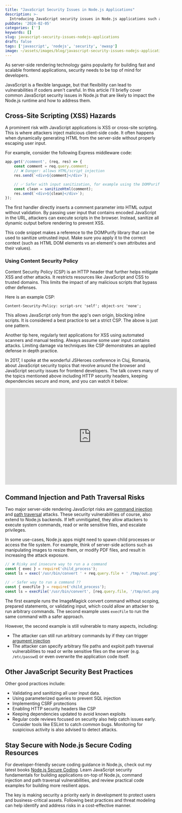 ```yaml
---
title: "JavaScript Security Issues in Node.js Applications"
description: >-
  Introducing JavaScript security issues in Node.js applications such as Cross-site Scripting (XSS) and Content Security Policy (CSP).
pubDate: '2024-02-05'
categories: ['']
keywords: []
slug: javascript-security-issues-nodejs-applications
draft: false
tags: ['javascript', 'nodejs', 'security', 'owasp']
image: ~/assets/images/blog/javascript-security-issues-nodejs-applications.jpeg
---
```


As server-side rendering technology gains popularity for building fast and scalable frontend applications, security needs to be top of mind for developers.

JavaScript is a flexible language, but that flexibility can lead to vulnerabilities if coders aren't careful. In this article I'll briefly cover common JavaScript security issues in Node.js that are likely to impact the Node.js runtime and how to address them.

## Cross-Site Scripting (XSS) Hazards

A prominent risk with JavaScript applications is XSS or cross-site scripting. This is where attackers inject malicious client-side code. It often happens when dynamically generating HTML from the server-side without properly escaping user input.

For example, consider the following Express middleware code:

```js
app.get('/comment', (req, res) => {
    const comment = req.query.comment;
    // ❌ Danger: allows HTML/script injection
    res.send(`<div>${comment}</div>`);

    // ✅ Safer with input sanitization, for example using the DOMPurify library
    const clean = sanitizeHtml(comment);
    res.send(`<div>${clean}</div>`);
});
```

The first handler directly inserts a comment parameter into HTML output without validation. By passing user input that contains encoded JavaScript in the URL, attackers can execute scripts in the browser. Instead, sanitize all dynamic output before rendering to prevent XSS.

This code snippet makes a reference to the DOMPurify library that can be used to sanitize untrusted input. Make sure you apply it to the correct context (such as HTML DOM elements vs an element's own attributes and their values).

### Using Content Security Policy

Content Security Policy (CSP) is an HTTP header that further helps mitigate XSS and other attacks. It restricts resources like JavaScript and CSS to trusted domains. This limits the impact of any malicious scripts that bypass other defenses.

Here is an example CSP:

```
Content-Security-Policy: script-src 'self'; object-src 'none';
```

This allows JavaScript only from the app's own origin, blocking inline scripts. It is considered a best practice to set a strict CSP. The above is just one pattern.

Another tip here, regularly test applications for XSS using automated scanners and manual testing. Always assume some user input contains attacks. Limiting damage via techniques like CSP demonstrates an applied defense in depth practice.

In 2017, I spoke at the wonderful JSHeroes conference in Cluj, Romania, about JavaScript security topics that revolve around the browser and JavaScript security issues for frontend developers. The talk covers many of the topics mentioned above including HTTP security headers, keeping dependencies secure and more, and you can watch it below:

<iframe width="560" height="315" src="https://www.youtube.com/embed/DX8FSC_7wRI?si=pCYUkeeLH5pO36XH" title="YouTube video player" frameborder="0" allow="accelerometer; autoplay; clipboard-write; encrypted-media; gyroscope; picture-in-picture; web-share" allowfullscreen></iframe>

## Command Injection and Path Traversal Risks

Two major server-side rendering JavaScript risks are [command injection](https://www.nodejs-security.com/book/command-injection) and [path traversal](https://www.nodejs-security.com/book/path-traversal) attacks. These security vulnerabilities of course, also extend to Node.js backends. If left unmitigated, they allow attackers to execute system commands, read or write sensitive files, and escalate privileges.

In some use-cases, Node.js apps might need to spawn child processes or access the file system. For example, think of server-side actions such as manipulating images to resize them, or modify PDF files, and result in increasing the attack exposure.

```js
// ❌ Risky and insecure way to run a a command
const { exec } = require('child_process');
const ls = exec('/usr/bin/convert ' + req.query.file + ' /tmp/out.png');

// ✅ Safer way to run a command ??
const { execFile } = require('child_process');
const ls = execFile('/usr/bin/convert', [req.query.file, '/tmp/out.png']);
```

The first example runs the ImageMagick convert command without scoping, prepared statements, or validating input, which could allow an attacker to run arbitrary commands. The second example uses `execFile` to run the same command with a safer approach. 

However, the second example is still vulnerable to many aspects, including:
- The attacker can still run arbitrary commands by if they can trigger [argument injection](/blog/destroyed-by-dashes-how-two-hyphens-cause-argument-injection-vulnerability-in-blamer-npm-package)
- The attacker can specify arbitrary file paths and exploit path traversal vulnerabilities to read or write sensitive files on the server (e.g. `/etc/passwd`) or even overwrite the application code itself.

## Other JavaScript Security Best Practices

Other good practices include:

- Validating and sanitizing all user input data. 
- Using parameterized queries to prevent SQL injection
- Implementing CSRF protections
- Enabling HTTP security headers like CSP
- Keeping dependencies updated to avoid known exploits
- Regular code reviews focused on security also help catch issues early. Consider tools like ESLint to catch common bugs. Monitoring for suspicious activity is also advised to detect attacks.

## Stay Secure with Node.js Secure Coding Resources

For developer-friendly secure coding guidance in Node.js, check out my latest books [Node.js Secure Coding](https://www.nodejs-security.com/book/command-injection). Learn JavaScript security fundamentals for building applications on-top of Node.js, command injection and path traversal vulnerabilities, and review practical code examples for building more resilient apps.

The key is making security a priority early in development to protect users and business-critical assets. Following best practices and threat modeling can help identify and address risks in a cost-effective manner.

